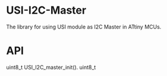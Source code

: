 # USI-I2C-Master
The library for using USI module as I2C Master in ATtiny MCUs.
# API 
uint8_t USI_I2C_master_init().
uint8_t 
